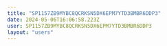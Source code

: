 ```yaml
---
title: "SP1157ZB9MYBC8QCRKSN5DX6EPM7YTD3BMBR6DDP3"
date: 2024-05-06T16:06:58.223Z
user: SP1157ZB9MYBC8QCRKSN5DX6EPM7YTD3BMBR6DDP3
layout: "users"
---
```

    